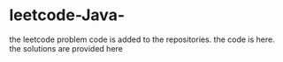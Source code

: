 # leetcode-Java-
the leetcode problem code is added to the repositories.
the code is here.
the solutions are provided here































































